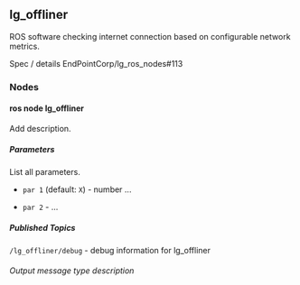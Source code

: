 lg\_offliner
------------

ROS software checking internet connection based on configurable network metrics.

Spec / details EndPointCorp/lg_ros_nodes#113

### Nodes

#### ros node lg_offliner

Add description.

##### Parameters
List all parameters.

- `par 1` (default: `X`) - number ...

- `par 2` - ...

##### Published Topics

`/lg_offliner/debug` - debug information for lg_offliner


###### Output message type description

